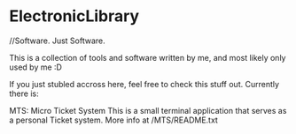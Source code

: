 # ElectronicLibrary
//Software. Just Software.

This is a collection of tools and software written by me, and most likely only used by me :D

If you just stubled accross here, feel free to check this stuff out.
Currently there is:

MTS: Micro Ticket System
This is a small terminal application that serves as a personal Ticket system. More info at /MTS/README.txt




